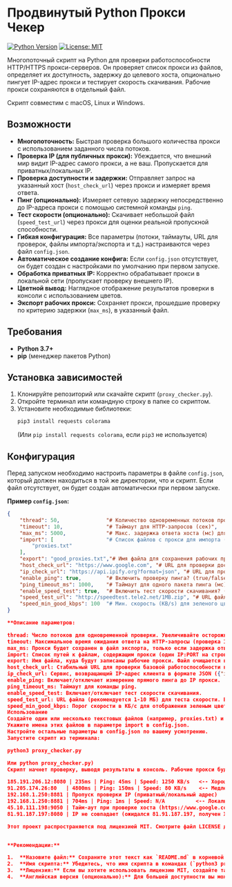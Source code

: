 # Продвинутый Python Прокси Чекер

[![Python Version](https://img.shields.io/badge/python-3.7+-blue.svg)](https://www.python.org/)
[![License: MIT](https://img.shields.io/badge/License-MIT-yellow.svg)](https://opensource.org/licenses/MIT)

Многопоточный скрипт на Python для проверки работоспособности HTTP/HTTPS прокси-серверов. Он проверяет список прокси из файлов, определяет их доступность, задержку до целевого хоста, опционально пингует IP-адрес прокси и тестирует скорость скачивания. Рабочие прокси сохраняются в отдельный файл.

Скрипт совместим с macOS, Linux и Windows.

## Возможности

*   **Многопоточность:** Быстрая проверка большого количества прокси с использованием заданного числа потоков.
*   **Проверка IP (для публичных прокси):** Убеждается, что внешний мир видит IP-адрес самого прокси, а не ваш. Пропускается для приватных/локальных IP.
*   **Проверка доступности и задержки:** Отправляет запрос на указанный хост (`host_check_url`) через прокси и измеряет время ответа.
*   **Пинг (опционально):** Измеряет сетевую задержку непосредственно до IP-адреса прокси с помощью системной команды `ping`.
*   **Тест скорости (опционально):** Скачивает небольшой файл (`speed_test_url`) через прокси для оценки реальной пропускной способности.
*   **Гибкая конфигурация:** Все параметры (потоки, таймауты, URL для проверок, файлы импорта/экспорта и т.д.) настраиваются через файл `config.json`.
*   **Автоматическое создание конфига:** Если `config.json` отсутствует, он будет создан с настройками по умолчанию при первом запуске.
*   **Обработка приватных IP:** Корректно обрабатывает прокси в локальной сети (пропускает проверку внешнего IP).
*   **Цветной вывод:** Наглядное отображение результатов проверки в консоли с использованием цветов.
*   **Экспорт рабочих прокси:** Сохраняет прокси, прошедшие проверку по критерию задержки (`max_ms`), в указанный файл.

## Требования

*   **Python 3.7+**
*   **pip** (менеджер пакетов Python)

## Установка зависимостей

1.  Клонируйте репозиторий или скачайте скрипт (`proxy_checker.py`).
2.  Откройте терминал или командную строку в папке со скриптом.
3.  Установите необходимые библиотеки:
    ```bash
    pip3 install requests colorama
    ```
    (Или `pip install requests colorama`, если `pip3` не используется)

## Конфигурация

Перед запуском необходимо настроить параметры в файле `config.json`, который должен находиться в той же директории, что и скрипт. Если файл отсутствует, он будет создан автоматически при первом запуске.

**Пример `config.json`:**

```json
{
    "thread": 50,               "# Количество одновременных потоков проверки",
    "timeout": 10,              "# Таймаут для HTTP-запросов (сек)",
    "max_ms": 5000,             "# Макс. задержка ответа хоста (мс) для сохранения прокси",
    "import": [                 "# Список файлов с прокси для импорта (формат IP:PORT)",
        "proxies.txt"
    ],
    "export": "good_proxies.txt","# Имя файла для сохранения рабочих прокси",
    "host_check_url": "https://www.google.com", "# URL для проверки доступности и задержки",
    "ip_check_url": "https://api.ipify.org?format=json", "# URL для проверки внешнего IP",
    "enable_ping": true,        "# Включить проверку пинга? (true/false)",
    "ping_timeout_ms": 1000,    "# Таймаут для одного пакета пинга (мс)",
    "enable_speed_test": true,  "# Включить тест скорости скачивания? (true/false)",
    "speed_test_url": "http://speedtest.tele2.net/1MB.zip", "# URL файла для теста скорости",
    "speed_min_good_kbps": 100  "# Мин. скорость (KB/s) для зеленого цвета в логе (не влияет на сохранение)"
}

**Описание параметров:

thread: Число потоков для одновременной проверки. Увеличивайте осторожно, чтобы не перегрузить систему/сеть.
timeout: Максимальное время ожидания ответа на HTTP-запросы (проверка IP, проверка хоста, тест скорости).
max_ms: Прокси будет сохранен в файл экспорта, только если задержка ответа от host_check_url меньше этого значения.
import: Список путей к файлам, содержащим прокси (один IP:PORT на строку).
export: Имя файла, куда будут записаны рабочие прокси. Файл очищается перед каждым запуском.
host_check_url: Стабильный URL для проверки базовой работоспособности прокси и измерения задержки.
ip_check_url: Сервис, возвращающий IP-адрес клиента в формате JSON ({"ip": "..."}). Используется для проверки анонимности публичных прокси.
enable_ping: Включает/отключает измерение прямого пинга до IP прокси.
ping_timeout_ms: Таймаут для команды ping.
enable_speed_test: Включает/отключает тест скорости скачивания.
speed_test_url: URL файла (рекомендуется 1-10 МБ) для теста скорости. Выберите надежный источник.
speed_min_good_kbps: Порог скорости в КБ/с для отображения зеленым цветом в логах (информативно).
Использование
Создайте один или несколько текстовых файлов (например, proxies.txt) и заполните их списком прокси в формате IP_АДРЕС:ПОРТ, по одному на строку.
Укажите имена этих файлов в параметре import в config.json.
Настройте остальные параметры в config.json по вашему усмотрению.
Запустите скрипт из терминала:

python3 proxy_checker.py

Или python proxy_checker.py)
Скрипт начнет проверку, выводя результаты в консоль. Рабочие прокси будут сохранены в файл, указанный в параметре export.

185.191.206.12:8080 | 235ms | Ping: 45ms | Speed: 1250 KB/s   <-- Хороший прокси
91.205.174.26:80   | 4800ms | Ping: 150ms | Speed: 80 KB/s    <-- Медленный (но может быть сохранен)
192.168.1.250:8881 | Пропуск проверки IP (приватный/локальный адрес)
192.168.1.250:8881 | 704ms | Ping: 1ms | Speed: N/A          <-- Локальный, скорость не определена (таймаут?)
45.10.111.198:9050 | Тайм-аут при проверке хоста (https://www.google.com) <-- Нерабочий
81.91.187.197:8080 | IP не совпадает (ожидался 81.91.187.197, получен X.X.X.X) <-- Не анонимный / Проблемный

Этот проект распространяется под лицензией MIT. Смотрите файл LICENSE для подробностей (если вы его добавите).


**Рекомендации:**

1.  **Назовите файл:** Сохраните этот текст как `README.md` в корневой папке вашего репозитория на GitHub.
2.  **Имя скрипта:** Убедитесь, что имя скрипта в командах (`python3 proxy_checker.py`) совпадает с реальным именем вашего файла (`.py`).
3.  **Лицензия:** Если вы хотите использовать лицензию MIT, создайте также файл `LICENSE` в репозитории и скопируйте туда стандартный текст лицензии MIT (легко найти в интернете).
4.  **Английская версия (опционально):** Для большей доступности вы можете создать и английскую версию README (например, `README.en.md`) или сделать основной README на английском.
